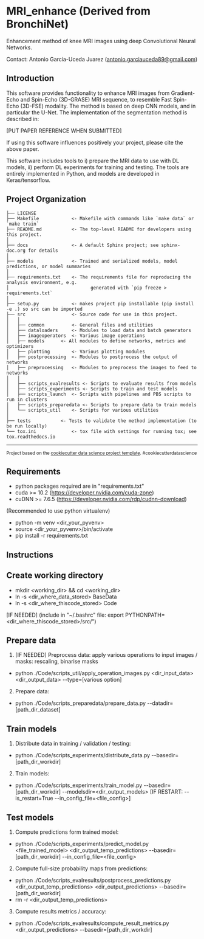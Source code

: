 MRI_enhance (Derived from BronchiNet)
================================

Enhancement method of knee MRI images using deep Convolutional Neural Networks.

Contact: Antonio Garcia-Uceda Juarez (antonio.garciauceda89@gmail.com)

Introduction
------------

This software provides functionality to enhance MRI images from Gradient-Echo and Spin-Echo (3D-GRASE) MRI sequence, to resemble Fast Spin-Echo (3D-FSE) modality. The method is based on deep CNN models, and in particular the U-Net. The implementation of the segmentation method is described in:

[PUT PAPER REFERENCE WHEN SUBMITTED]

If using this software influences positively your project, please cite the above paper.

This software includes tools to i) prepare the MRI data to use with DL models, ii) perform DL experiments for training and testing. The tools are entirely implemented in Python, and models are developed in Keras/tensorflow.

Project Organization
------------

    ├── LICENSE
    ├── Makefile           	<- Makefile with commands like `make data` or `make train`
    ├── README.md          	<- The top-level README for developers using this project.
    │
    ├── docs               	<- A default Sphinx project; see sphinx-doc.org for details
    │
    ├── models             	<- Trained and serialized models, model predictions, or model summaries
    │
    ├── requirements.txt   	<- The requirements file for reproducing the analysis environment, e.g.
    │                         	   generated with `pip freeze > requirements.txt`
    │
    ├── setup.py           	<- makes project pip installable (pip install -e .) so src can be imported
    ├── src         	   	<- Source code for use in this project.
    │   │
    │   ├── common         	<- General files and utilities
    │   ├── dataloaders    	<- Modules to load data and batch generators
    │   ├── imageoperators 	<- Various image operations
    │   ├── models 	   	<- All modules to define networks, metrics and optimizers
    │   ├── plotting       	<- Various plotting modules
    │   ├── postprocessing 	<- Modules to postprocess the output of networks
    │   ├── preprocessing  	<- Modules to preprocess the images to feed to networks
    │   │
    │   ├── scripts_evalresults	<- Scripts to evaluate results from models
    │   ├── scripts_experiments	<- Scripts to train and test models
    │   ├── scripts_launch 	<- Scripts with pipelines and PBS scripts to run in clusters
    │   ├── scripts_preparedata	<- Scripts to prepare data to train models
    │   └── scripts_util	<- Scripts for various utilities
    │
    ├── tests			<- Tests to validate the method implementation (to be run locally)
    └── tox.ini            	<- tox file with settings for running tox; see tox.readthedocs.io

------------

<p><small>Project based on the <a target="_blank" href="https://drivendata.github.io/cookiecutter-data-science/">cookiecutter data science project template</a>. #cookiecutterdatascience</small></p>

Requirements
------------

- python packages required are in "requirements.txt"
- cuda >= 10.2 (https://developer.nvidia.com/cuda-zone)
- cuDNN >= 7.6.5 (https://developer.nvidia.com/rdp/cudnn-download)

(Recommended to use python virtualenv)

- python -m venv <dir_your_pyvenv>
- source <dir_your_pyvenv>/bin/activate
- pip install -r requirements.txt

Instructions
------------

Create working directory
------------

- mkdir <working_dir> && cd <working_dir>
- ln -s <dir_where_data_stored> BaseData
- ln -s <dir_where_thiscode_stored> Code

[IF NEEDED] (include in "~/.bashrc" file: export PYTHONPATH=<dir_where_thiscode_stored>/src/")

Prepare data
------------

1) [IF NEEDED] Preprocess data: apply various operations to input images / masks: rescaling, binarise masks
- python ./Code/scripts_util/apply_operation_images.py <dir_input_data> <dir_output_data> --type=[various option]

2) Prepare data:
- python ./Code/scripts_preparedata/prepare_data.py --datadir=[path_dir_dataset]

Train models
------------

1) Distribute data in training / validation / testing:
- python ./Code/scripts_experiments/distribute_data.py --basedir=[path_dir_workdir]

2) Train models:
- python ./Code/scripts_experiments/train_model.py --basedir=[path_dir_workdir] --modelsdir=<dir_output_models> [IF RESTART: --is_restart=True --in_config_file=<file_config>]

Test models
------------

1) Compute predictions form trained model:
- python ./Code/scripts_experiments/predict_model.py <file_trained_model> <dir_output_temp_predictions> --basedir=[path_dir_workdir] --in_config_file=<file_config>

2) Compute full-size probability maps from predictions:
- python ./Code/scripts_evalresults/postprocess_predictions.py <dir_output_temp_predictions> <dir_output_predictions> --basedir=[path_dir_workdir]
- rm -r <dir_output_temp_predictions>

3) Compute results metrics / accuracy:
- python ./Code/scripts_evalresults/compute_result_metrics.py <dir_output_predictions> --basedir=[path_dir_workdir]
